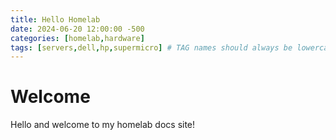 ```yaml
---
title: Hello Homelab
date: 2024-06-20 12:00:00 -500
categories: [homelab,hardware]
tags: [servers,dell,hp,supermicro] # TAG names should always be lowercase
---
```


# Welcome

Hello and welcome to my homelab docs site!
